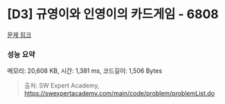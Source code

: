# [D3] 규영이와 인영이의 카드게임 - 6808 

[문제 링크](https://swexpertacademy.com/main/code/problem/problemDetail.do?contestProbId=AWgv9va6HnkDFAW0) 

### 성능 요약

메모리: 20,608 KB, 시간: 1,381 ms, 코드길이: 1,506 Bytes



> 출처: SW Expert Academy, https://swexpertacademy.com/main/code/problem/problemList.do